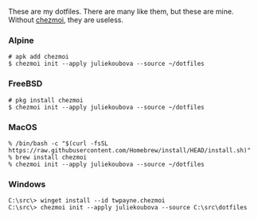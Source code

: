 These are my dotfiles. There are many like them, but these are mine. 
Without [chezmoi](https://www.chezmoi.io/), they are useless.

### Alpine
```
# apk add chezmoi
$ chezmoi init --apply juliekoubova --source ~/dotfiles
```

### FreeBSD
```
# pkg install chezmoi
$ chezmoi init --apply juliekoubova --source ~/dotfiles
```
### MacOS
```
% /bin/bash -c "$(curl -fsSL https://raw.githubusercontent.com/Homebrew/install/HEAD/install.sh)"
% brew install chezmoi
% chezmoi init --apply juliekoubova --source ~/dotfiles
```
### Windows
```
C:\src\> winget install --id twpayne.chezmoi
C:\src\> chezmoi init --apply juliekoubova --source C:\src\dotfiles
```
